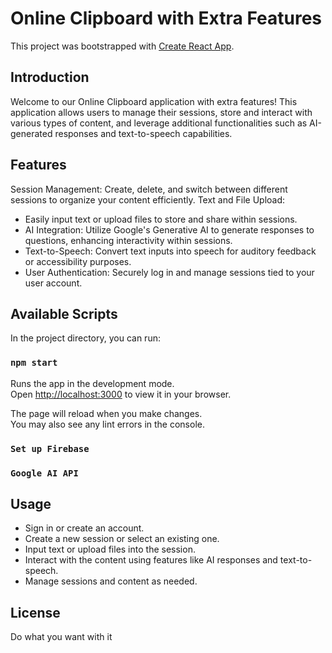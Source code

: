 # Online Clipboard with Extra Features

This project was bootstrapped with [Create React App](https://github.com/facebook/create-react-app).

## Introduction

Welcome to our Online Clipboard application with extra features! This application allows users to manage their sessions, store and interact with various types of content, and leverage additional functionalities such as AI-generated responses and text-to-speech capabilities.

## Features

Session Management: Create, delete, and switch between different sessions to organize your content efficiently.
Text and File Upload: 
- Easily input text or upload files to store and share within sessions.
- AI Integration: Utilize Google's Generative AI to generate responses to questions, enhancing interactivity within sessions.
- Text-to-Speech: Convert text inputs into speech for auditory feedback or accessibility purposes.
- User Authentication: Securely log in and manage sessions tied to your user account.

## Available Scripts

In the project directory, you can run:

### `npm start`

Runs the app in the development mode.\
Open [http://localhost:3000](http://localhost:3000) to view it in your browser.

The page will reload when you make changes.\
You may also see any lint errors in the console.

### `Set up Firebase`

### `Google AI API `

## Usage

- Sign in or create an account.
- Create a new session or select an existing one.
- Input text or upload files into the session.
- Interact with the content using features like AI responses and text-to-speech.
- Manage sessions and content as needed.

## License

Do what you want with it